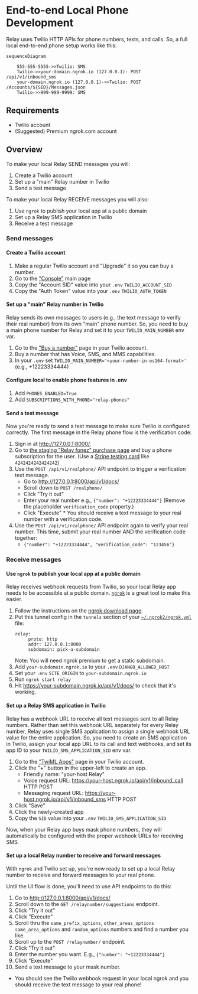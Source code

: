 # End-to-end Local Phone Development

Relay uses Twilio HTTP APIs for phone numbers, texts, and calls.
So, a full local end-to-end phone setup works like this:

```mermaid
sequenceDiagram

    555-555-5555->>Twilio: SMS
    Twilio->>your-domain.ngrok.io (127.0.0.1): POST /api/v1/inbound_sms
    your-domain.ngrok.io (127.0.0.1)->>Twilio: POST /Accounts/${SID}/Messages.json
    Twilio->>999-999-9999: SMS

```

## Requirements

- Twilio account
- (Suggested) Premium ngrok.com account

## Overview

To make your local Relay SEND messages you will:

1. Create a Twilio account
2. Set up a "main" Relay number in Twilio
3. Send a test message

To make your local Relay RECEIVE messages you will also:

1. Use `ngrok` to publish your local app at a public domain
2. Set up a Relay SMS application in Twilio
3. Receive a test message

### Send messages

#### Create a Twilio account

1. Make a regular Twilio account and "Upgrade" it so you can buy a number.
2. Go to the ["Console"][console] main page
3. Copy the "Account SID" value into your `.env` `TWILIO_ACCOUNT_SID`
4. Copy the "Auth Token" value into your `.env` `TWILIO_AUTH_TOKEN`

[console]: https://console.twilio.com

#### Set up a "main" Relay number in Twilio

Relay sends its own messages to users (e.g., the text message to verify their
real number) from its own "main" phone number. So, you need to buy a main phone
number for Relay and set it to your `TWILIO_MAIN_NUMBER` env var.

1. Go to the ["Buy a number"][buy-number] page in your Twilio account.
2. Buy a number that has Voice, SMS, and MMS capabilities.
3. In your `.env` set `TWILIO_MAIN_NUMBER='<your-number-in-es164-format>'`
   (e.g., +12223334444)

[buy-number]: https://console.twilio.com/us1/develop/phone-numbers/manage/search?frameUrl=%2Fconsole%2Fphone-numbers%2Fsearch

#### Configure local to enable phone features in .env

1. Add `PHONES_ENABLED=True`
2. Add `SUBSCRIPTIONS_WITH_PHONE="relay-phones"`

#### Send a test message

Now you're ready to send a test message to make sure Twilio is configured
correctly. The first message in the Relay phone flow is the verification code:

1. Sign in at http://127.0.0.1:8000/.
2. Go to [the staging "Relay fonez" purchase page][buy-fonez] and buy a phone
   subscription for the user. (Use a [Stripe testing card][stripe-test-cards] like
   `4242424242424242`)
3. Use the `POST /api/v1/realphone/` API endpoint to trigger a verification
   text message.
   - Go to http://127.0.0.1:8000/api/v1/docs/
   - Scroll down to `POST /realphone/`
   - Click "Try it out"
   - Enter your real number e.g., `{"number": "+12223334444"}` (Remove the
     placeholder `verification_code` property.)
   - Click "Execute" \* You should receive a text message to your real number with a verification
     code.
4. Use the `POST /api/v1/realphone/` API endpoint again to verify your real
   number. This time, submit your real number AND the verification code
   together:
   - `{"number": "+12223334444", "verification_code": "123456"}`

[buy-fonez]: https://accounts.stage.mozaws.net/subscriptions/products/prod_LgQiSgNi4xL7dq
[stripe-test-cards]: https://stripe.com/docs/testing#cards

### Receive messages

#### Use `ngrok` to publish your local app at a public domain

Relay receives webhook requests from Twilio, so your local Relay app needs to
be accessible at a public domain. [`ngrok`][ngrok-download] is a great tool to
make this easier.

1. Follow the instructions on the [ngrok download page][ngrok-download].
2. Put this tunnel config in the `tunnels` section of your
   [`~/.ngrok2/ngrok.yml`][ngrok-config] file:
   ```
   relay:
        proto: http
        addr: 127.0.0.1:8000
        subdomain: pick-a-subdomain
   ```
   Note: You will need ngrok premium to get a static subdomain.
3. Add `your-subdomain.ngrok.io` to your `.env` `DJANGO_ALLOWED_HOST`
4. Set your `.env` `SITE_ORIGIN` to `your-subdomain.ngrok.io`
5. Run `ngrok start relay`
6. Hit https://your-subdomain.ngrok.io/api/v1/docs/ to check that it's working.

[ngrok-download]: https://ngrok.com/download
[ngrok-config]: https://ngrok.com/docs/ngrok-agent/config

#### Set up a Relay SMS application in Twilio

Relay has a webhook URL to receive all text messages sent to all Relay numbers.
Rather than set this webhook URL separately for every Relay number, Relay uses
single SMS application to assign a single webhook URL value for the entire
application. So, you need to create an SMS application in Twilio, assign your
local app URL to its call and text webhooks, and set its app ID to your
`TWILIO_SMS_APPLICATION_SID` env var.

1. Go to the ["TwiML Apps"][twiml-apps] page in your Twilio account.
2. Click the "+" button in the upper-left to create an app.
   - Friendly name: "your-host Relay"
   - Voice request URL: https://your-host.ngrok.io/api/v1/inbound_call HTTP
     POST
   - Messaging request URL: https://your-host.ngrok.io/api/v1/inbound_sms HTTP
     POST
3. Click "Save"
4. Click the newly-created app
5. Copy the `SID` value into your `.env` `TWILIO_SMS_APPLICATION_SID`

Now, when your Relay app buys mask phone numbers, they will automatically be
configured with the proper webhook URLs for receiving SMS.

[twiml-apps]: https://www.twilio.com/console/sms/runtime/twiml-apps

#### Set up a local Relay number to receive and forward messages

With `ngrok` and Twilio set up, you're now ready to set up a local Relay
number to receive and forward messages to your real phone.

Until the UI flow is done, you'll need to use API endpoints to do this:

1. Go to http://127.0.0.1:8000/api/v1/docs/
2. Scroll down to the `GET /relaynumber/suggestions` endpoint.
3. Click "Try it out"
4. Click "Execute"
5. Scroll thru the `same_prefix_options`, `other_areas_options`
   `same_area_options` and `random_options` numbers and find a
   number you like.
6. Scroll up to the `POST /relaynumber/` endpoint.
7. Click "Try it out"
8. Enter the number you want. E.g., `{"number": "+12223334444"}`
9. Click "Execute"
10. Send a text message to your mask number.

- You should see the Twilio webhook request in your local ngrok and you
  should receive the text message to your real phone!
